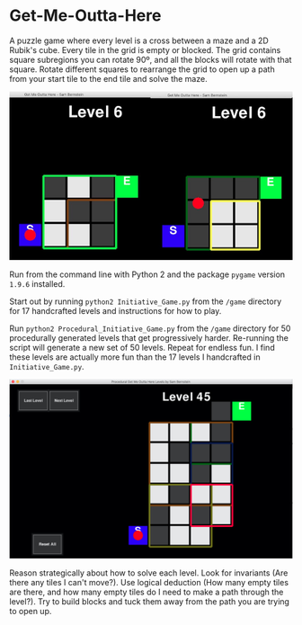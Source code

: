 # Get-Me-Outta-Here
A puzzle game where every level is a cross between a maze and a 2D Rubik's cube. Every tile in the grid is empty or blocked. The grid contains square subregions you can rotate 90º, and all the blocks will rotate with that square. Rotate different squares to rearrange the grid to open up a path from your start tile to the end tile and solve the maze.

![Solving a level](unsolved_solved.jpg)

Run from the command line with Python 2 and the package `pygame` version `1.9.6` installed.

Start out by running `python2 Initiative_Game.py` from the `/game` directory for 17 handcrafted levels and instructions for how to play.

Run `python2 Procedural_Initiative_Game.py` from the `/game` directory for 50 procedurally generated levels that get progressively harder. Re-running the script will generate a new set of 50 levels. Repeat for endless fun. I find these levels are actually more fun than the 17 levels I handcrafted in `Initiative_Game.py`.

![Level 50](level_45.jpg)

Reason strategically about how to solve each level. Look for invariants (Are there any tiles I can't move?). Use logical deduction (How many empty tiles are there, and how many empty tiles do I need to make a path through the level?). Try to build blocks and tuck them away from the path you are trying to open up.


